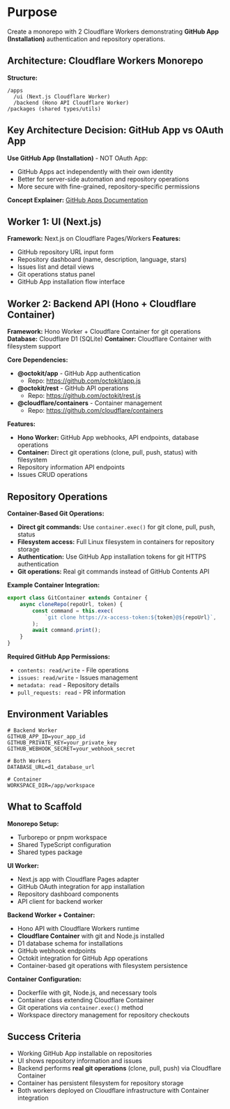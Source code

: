 # Purpose

Create a monorepo with 2 Cloudflare Workers demonstrating **GitHub App
(Installation)** authentication and repository operations.

## Architecture: Cloudflare Workers Monorepo

**Structure:**

```
/apps
  /ui (Next.js Cloudflare Worker)
  /backend (Hono API Cloudflare Worker)
/packages (shared types/utils)
```

## Key Architecture Decision: GitHub App vs OAuth App

**Use GitHub App (Installation)** - NOT OAuth App:

- GitHub Apps act independently with their own identity
- Better for server-side automation and repository operations
- More secure with fine-grained, repository-specific permissions

**Concept Explainer:**
[GitHub Apps Documentation](https://docs.github.com/en/apps/creating-github-apps/about-creating-github-apps/about-creating-github-apps)

## Worker 1: UI (Next.js)

**Framework:** Next.js on Cloudflare Pages/Workers **Features:**

- GitHub repository URL input form
- Repository dashboard (name, description, language, stars)
- Issues list and detail views
- Git operations status panel
- GitHub App installation flow interface

## Worker 2: Backend API (Hono + Cloudflare Container)

**Framework:** Hono Worker + Cloudflare Container for git operations
**Database:** Cloudflare D1 (SQLite) **Container:** Cloudflare Container with
filesystem support

**Core Dependencies:**

- **@octokit/app** - GitHub App authentication
  - Repo: https://github.com/octokit/app.js
- **@octokit/rest** - GitHub API operations
  - Repo: https://github.com/octokit/rest.js
- **@cloudflare/containers** - Container management
  - Repo: https://github.com/cloudflare/containers

**Features:**

- **Hono Worker:** GitHub App webhooks, API endpoints, database operations
- **Container:** Direct git operations (clone, pull, push, status) with
  filesystem
- Repository information API endpoints
- Issues CRUD operations

## Repository Operations

**Container-Based Git Operations:**

- **Direct git commands:** Use `container.exec()` for git clone, pull, push,
  status
- **Filesystem access:** Full Linux filesystem in containers for repository
  storage
- **Authentication:** Use GitHub App installation tokens for git HTTPS
  authentication
- **Git operations:** Real git commands instead of GitHub Contents API

**Example Container Integration:**

```javascript
export class GitContainer extends Container {
    async cloneRepo(repoUrl, token) {
        const command = this.exec(
            `git clone https://x-access-token:${token}@${repoUrl}`,
        );
        await command.print();
    }
}
```

**Required GitHub App Permissions:**

- `contents: read/write` - File operations
- `issues: read/write` - Issues management
- `metadata: read` - Repository details
- `pull_requests: read` - PR information

## Environment Variables

```
# Backend Worker
GITHUB_APP_ID=your_app_id
GITHUB_PRIVATE_KEY=your_private_key
GITHUB_WEBHOOK_SECRET=your_webhook_secret

# Both Workers
DATABASE_URL=d1_database_url

# Container
WORKSPACE_DIR=/app/workspace
```

## What to Scaffold

**Monorepo Setup:**

- Turborepo or pnpm workspace
- Shared TypeScript configuration
- Shared types package

**UI Worker:**

- Next.js app with Cloudflare Pages adapter
- GitHub OAuth integration for app installation
- Repository dashboard components
- API client for backend worker

**Backend Worker + Container:**

- Hono API with Cloudflare Workers runtime
- **Cloudflare Container** with git and Node.js installed
- D1 database schema for installations
- GitHub webhook endpoints
- Octokit integration for GitHub App operations
- Container-based git operations with filesystem persistence

**Container Configuration:**

- Dockerfile with git, Node.js, and necessary tools
- Container class extending Cloudflare Container
- Git operations via `container.exec()` method
- Workspace directory management for repository checkouts

## Success Criteria

- Working GitHub App installable on repositories
- UI shows repository information and issues
- Backend performs **real git operations** (clone, pull, push) via Cloudflare
  Container
- Container has persistent filesystem for repository storage
- Both workers deployed on Cloudflare infrastructure with Container integration
